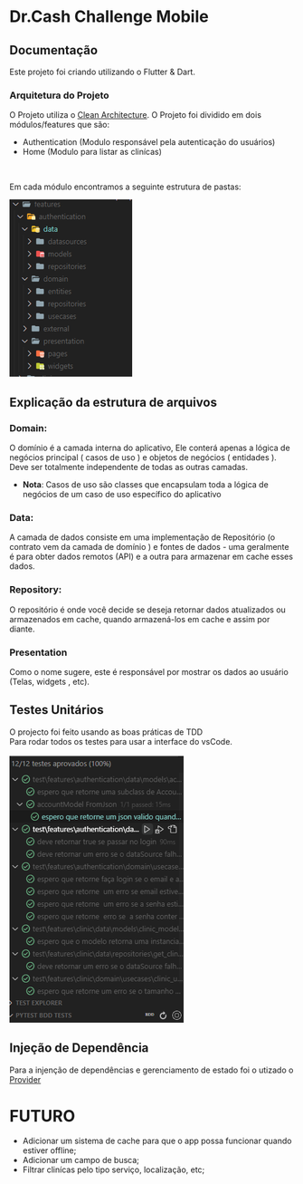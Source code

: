 # Dr.Cash Challenge Mobile




## Documentação

Este projeto foi criando utilizando o Flutter & Dart.<br>


### Arquitetura do Projeto

O Projeto utiliza o [Clean Architecture](https://blog.cleancoder.com/uncle-bob/2012/08/13/the-clean-architecture.html). O Projeto foi dividido em dois módulos/features que são:
<br>
-  Authentication (Modulo responsável pela autenticação do usuários)
- Home (Modulo para listar as clinícas)

<br>
 
 Em cada módulo encontramos a seguinte estrutura de pastas:
 <br>

 <img src="assets/images/folder_structure.png">

 ## Explicação da estrutura de arquivos

 ### <b>Domain</b>:
 O domínio  é a camada interna do aplicativo, Ele conterá apenas a  lógica de negócios  principal ( casos de uso ) e  objetos de negócios  ( entidades ). Deve ser totalmente  independente de todas as outras camadas.
 <br>
 - <b>Nota</b>: Casos de uso  são classes que encapsulam toda a lógica de negócios de um caso de uso específico do aplicativo

### <b>Data:</b>
A  camada de dados  consiste em uma  implementação de Repositório  (o contrato vem da  camada de domínio ) e  fontes de dados  - uma geralmente é para obter dados remotos (API) e a outra para armazenar em cache esses dados. 

### <b>Repository:</b>
O repositório é onde você decide se deseja retornar dados atualizados ou armazenados em cache, quando armazená-los em cache e assim por diante.

### <b>Presentation</b>
Como o nome sugere, este é responsável por mostrar os dados ao usuário (Telas, widgets , etc).

## Testes Unitários

O projecto foi feito usando as boas práticas de TDD 
<br>
Para rodar todos  os testes para usar a interface do vsCode.
<br><br>
<img src="assets/images/test_project.png">

## Injeção de Dependência

Para a injenção de dependências e gerenciamento de estado foi o utizado o [Provider](https://pub.dev/packages/provider)
<br>
# <b>FUTURO</b>

- Adicionar um sistema de cache para que o app possa funcionar quando estiver offline;
- Adicionar um campo de busca;
- Filtrar clinícas pelo tipo serviço, localização, etc;





